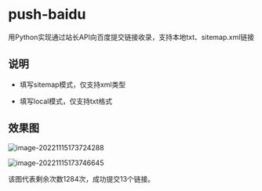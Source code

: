 # push-baidu
用Python实现通过站长API向百度提交链接收录，支持本地txt、sitemap.xml链接

## 说明

* 填写sitemap模式，仅支持xml类型

* 填写local模式，仅支持txt格式

## 效果图

![image-20221115173724288](https://myfile.qian.blue/image/2022/11/030650fcd7a34134c0dab09f91566e92.png)

![image-20221115173746645](https://myfile.qian.blue/image/2022/11/d38df4237179bac8321e21788e6e22a4.png)

该图代表剩余次数1284次，成功提交13个链接。
